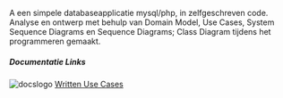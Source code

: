 A een simpele databaseapplicatie mysql/php, in zelfgeschreven code. Analyse en ontwerp met behulp van Domain Model, Use Cases, System Sequence Diagrams en Sequence Diagrams; Class Diagram tijdens het programmeren gemaakt. 


##### Documentatie Links
![docslogo] [Written Use Cases](https://docs.google.com/document/d/1n2wCHrbLhcmlHAOAURk6CUaTvyR5Gi757Cz96j9c1ws/edit?usp=sharing "google docs ") 



[docslogo]: http://www.iconsfind.com/wp-content/uploads/2014/02/20140211_52f9ba16c64f91.png


